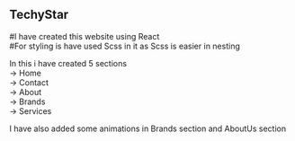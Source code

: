 ## TechyStar<br>

#I have created this website using React <br>
#For styling is have used Scss in it as Scss is easier in nesting <br>

In this i have created 5 sections <br> 
 -> Home <br>
 -> Contact  <br>
 -> About <br>
 -> Brands <br>
 -> Services <br>

I have also added some animations in Brands section and AboutUs section <br>
